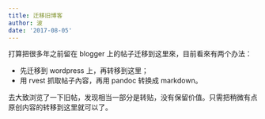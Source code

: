 ```yaml
---
title: 迁移旧博客
author: 波
date: '2017-08-05'
---
```


打算把很多年之前留在 blogger 上的帖子迁移到这里來，目前看來有两个办法：

* 先迁移到 wordpress 上，再转移到这里；
* 用 rvest 抓取帖子內容，再用 pandoc 转换成 markdown。

去大致浏览了一下旧帖，发现相当一部分是转贴，没有保留价值。只需把稍微有点原创内容的转移到这里就可以了。